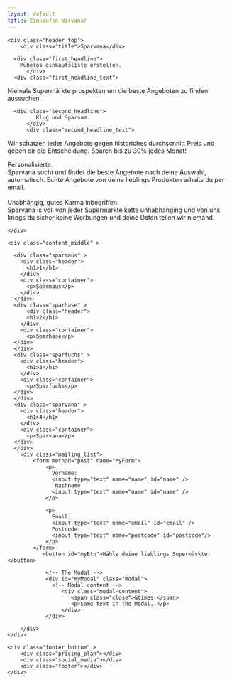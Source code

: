 ```yaml
---
layout: default
title: Einkaufen Nirvana!
---
```

<!--<img src="/assets/images/large_1.png" alt="" style="border:1px solid red; max-width:100%;height:auto;"> 
https://www.w3schools.com/code/tryit.asp?filename=GEVNXTYDI0Q9 

<img src="/assets/images/sparvana_logo_36.png" alt="">

			<form method="post" name="MyForm">
			<input type="text" name="name" id="name" />
			<input type="submit" name="send" id="send" value="send" />
			</form>
			
	<div class="sparmaus" ></div> 
	<div class="sparhase" ></div>
	<div class="sparfuchs" ></div>
	<div class="sparvana" ></div>

  <input type="submit" name="send" id="myBtn" value="Wähle deine lieblings Supermärkte!" />


-->
<style>
@font-face {
    font-family: 'restoraextralight-1';
    src: url('/assets/fonts/restoraextralight-1-webfont.woff2') format('woff2'),
         url('/assets/fonts/restoraextralight-1-webfont.woff') format('woff');
    font-weight: normal;
    font-style: normal;
</style>

<div class="grid-container">

	<div class="header_top"> 
		<div class="title">Sparvana</div>
		
      <div class="first_headline">
        Mühelos einkaufsliste erstellen. 
		  </div>
      <div class="first_headline_text">
 Niemals Supermärkte prospekten um die beste Angeboten zu finden aussuchen.
	  	</div>
      
      <div class="second_headline">
			 Klug und Sparsam. 
		  </div>
		  <div class="second_headline_text">
Wir schatzen jeder Angebote gegen historiches durchscnnitt Preis und geben dir die Entscheidung. Sparen bis zu 30% jedes Monat! 
		  </div>
          <div class="third_headline">
 Personalisierte.
		  </div>
		  <div class="third_headline_text">
Sparvana sucht und findet die beste Angebote nach deine Auswahl, automatisch. Echte Angebote von deine lieblings Produkten erhalts du per email.
		  </div>      
    <div class="fourth_headline">
Unabhängig, gutes Karma inbegriffen. 
		  </div>
		  <div class="fourth_headline_text">
Sparvana is voll von jeder Supermarkte kette unhabhanging und von uns kriegs du sicher keine Werbungen und deine Daten teilen wir niemand.  
		  </div> 

 
	</div>

	<div class="content_middle" >

      <div class="sparmaus" >
        <div class="header">
          <h1>1</h1>
        </div>
        <div class="container">
          <p>Sparmaus</p>
        </div>
      </div>
      <div class="sparhase" >
          <div class="header">
          <h1>2</h1>
        </div>
        <div class="container">
          <p>Sparhase</p>
      </div>
      </div>  
      <div class="sparfuchs" >
        <div class="header">
          <h1>3</h1>
        </div>
        <div class="container">
          <p>Sparfuchs</p>
      </div>
      </div>
      <div class="sparvana" >
        <div class="header">
          <h1>4</h1>
        </div>
        <div class="container">
          <p>Sparvana</p>
      </div>      
      </div>
		<div class="mailing_list">
			<form method="post" name="MyForm">
				<p>
				  Vorname:
				  <input type="text" name="name" id="name" />
				   Nachname
				  <input type="text" name="name" id="name" />
				</p>

				<p>
				  Email:
				  <input type="text" name="email" id="email" />
				  Postcode:
				  <input type="text" name="postcode" id="postcode"/>
				</p>
			</form>
			   <button id="myBtn">Wähle deine lieblings Supermärkte!</button>     

				<!-- The Modal -->
				<div id="myModal" class="modal">
				  <!-- Modal content -->
					 <div class="modal-content">
						<span class="close">&times;</span>
						<p>Some text in the Modal..</p>
					 </div>
				</div>	

		</div>	
	</div>

	<div class="footer_bottom" >
		<div class="pricing_plan"></div>
		<div class="social_media"></div>
		<div class="footer"></div>
	</div>
</div>

<!-- The core Firebase JS SDK is always required and must be listed first -->
<script src="https://www.gstatic.com/firebasejs/7.14.2/firebase-app.js"></script>

<!-- TODO: Add SDKs for Firebase products that you want to use
     https://firebase.google.com/docs/web/setup#available-libraries -->
<script src="https://www.gstatic.com/firebasejs/7.14.2/firebase-analytics.js"></script>
<script src="https://www.gstatic.com/firebasejs/7.14.2/firebase-firestore.js"></script>

<script>
  // Your web app's Firebase configuration
  var firebaseConfig = {
    apiKey: "AIzaSyDLKgD71AO7O9s7xGLQLYjJYlqJWiRf4yU",
    authDomain: "sparvana-firebase.firebaseapp.com",
    databaseURL: "https://sparvana-firebase.firebaseio.com",
    projectId: "sparvana-firebase",
    storageBucket: "sparvana-firebase.appspot.com",
    messagingSenderId: "1049047251963",
    appId: "1:1049047251963:web:982fcbb0c34bb3b6dde95e",
    measurementId: "G-FQDXJT12JN"
  };
  // Initialize Firebase
  firebase.initializeApp(firebaseConfig);
  firebase.analytics();
</script>
  

